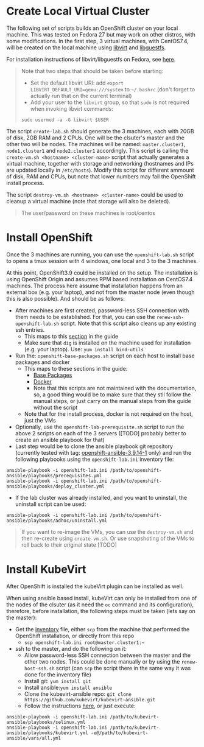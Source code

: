# Create Local Virtual Cluster
The following set of scripts builds an OpenShift cluster on your local machine. This was tested on Fedora 27 but may work on other distros, with some modifications. In the first step, 3 virtual machines, with CentOS7.4, will be created on the local machine using [libvirt](https://libvirt.org/) and [libguestfs](http://libguestfs.org/).

For installation instructions of libvirt/libguestfs on Fedora, see [here](https://docs.fedoraproject.org/quick-docs/en-US/getting-started-with-virtualization.html).

> Note that two steps that should be taken before starting:
> * Set the default libvirt URI: add ```export LIBVIRT_DEFAULT_URI=qemu:///system``` to ```~/.bashrc``` (don't forget to actually run that on the current terminal)
> * Add your user to the ```libvirt``` group, so that ```sudo``` is not required when invoking libvirt commands: 
> ```
> sudo usermod -a -G libvirt $USER
> ```

The script ```create-lab.sh``` should generate the 3 machines, each with 20GB of disk, 2GB RAM and 2 CPUs. One will be the clsuter's master and the other two will be nodes. The machines will be named: ```master.cluster1```, ```node1.cluster1``` and ```node2.cluster1``` accordingly. This script is calling the ```create-vm.sh <hostname> <cluster-name>``` script that actually generates a virtual machine, together with storage and networking (hostnames and IPs are updated locally in ```/etc/hosts```).
Modify this script for different ammount of disk, RAM and CPUs, but note that lower numbers may fail the OpenShift install process.

The script ```destroy-vm.sh <hostname> <cluster-name>``` could be used to cleanup a virtual machine (note that storage will also be deleted).

> The user/password on these machines is root/centos

# Install OpenShift
Once the 3 machines are running, you can use the ```openshift-lab.sh``` script to opens a tmux session with 4 windows, one local and 3 to the 3 machines.

At this point, OpenShift3.9 could be installed on the setup. The installation is using OpenShift Origin and assumes RPM based installation on CentOS7.4 machines. The process here assume that installation happens from an external box (e.g. your laptop), and not from the master node (even though this is also possible). And should be as follows:
* After machines are first created, password-less SSH connection with them needs to be established. For that, you can use the ```renew-ssh-openshift-lab.sh``` script. Note that this script also cleans up any existing ssh entries.
  * This maps to this [section](https://docs.openshift.org/3.9/install_config/install/host_preparation.html#ensuring-host-access) in the guide
  * Make sure that ```dig``` is installed on the machine used for installation (e.g. your laptop). Use: ```yum install bind-utils```
* Run the: ```openshift-base-packages.sh``` script on each host to install base packages and docker
  * This maps to these sections in the guide:
    * [Base Packages](https://docs.openshift.org/3.9/install_config/install/host_preparation.html#installing-base-packages)
    * [Docker](https://docs.openshift.org/3.9/install_config/install/host_preparation.html#installing-docker)
    * Note that this scripts are not maintained with the documentation, so, a good thing would be to make sure that they stil follow the manual steps, or just carry on the manual steps from the guide without the script
  * Note that for the install process, docker is not required on the host, just the VMs
* Optionally, use the ```openshift-lab-prerequisite.sh``` script to run the above 2 scripts on each of the 3 servers ([TODO] probably better to create an ansible playbook for that)
* Last step would be to clone the ansible playbook git repository (currently tested with tag: [openshift-ansible-3.9.14-1](https://github.com/openshift/openshift-ansible/releases/tag/openshift-ansible-3.9.14-1) only) and run the following playbooks using the ```openshift-lab.ini``` inventory file:
``` 
ansible-playbook -i openshift-lab.ini /path/to/openshift-ansible/playbooks/prerequisites.yml
ansible-playbook -i openshift-lab.ini /path/to/openshift-ansible/playbooks/deploy_cluster.yml
```
- If the lab cluster was already installed, and you want to uninstall, the uninstall script can be used:
``` 
ansible-playbook -i openshift-lab.ini /path/to/openshift-ansible/playbooks/adhoc/uninstall.yml
```
> If you want to re-image the VMs, you can use the ```destroy-vm.sh``` and then re-create using ```create-vm.sh```. Or use snapshoting of the VMs to roll back to their original state [TODO]

# Install KubeVirt
After OpenShift is installed the kubeVirt plugin can be installed as well.

When using ansible based install, kubeVirt can only be installed from one of the nodes of the clsuter (as it need the ```oc``` command and its configuration), therefore, before installation, the following steps must be taken (lets say on the master):
* Get the [inventory](https://github.com/yuvalif/openshift-local-lab/blob/master/openshift-lab.ini) file, either ```scp``` from the machine that performed the OpenShift installation, or directly from this repo
  * ```scp openshift-lab.ini root@master.cluster1:~```
* ssh to the master, and do the following on it:
  * Allow password-less SSH connection between the master and the other two nodes. This could be done manually or by using the ```renew-host-ssh.sh``` script (can ```scp``` the script there in the same way it was done for the inventory file)
  * Install git: ```yum install git```
  * Install ansible:```yum install ansible```
  * Clone the kubevirt-ansible repo: ```git clone https://github.com/kubevirt/kubevirt-ansible.git```
  * Follow the instructions [here](https://github.com/kubevirt/kubevirt-ansible/blob/master/playbooks/README.md#openshift-cluster-1), or just execute:
```
ansible-playbook -i openshift-lab.ini /path/to/kubevirt-ansible/playbooks/selinux.yml
ansible-playbook -i openshift-lab.ini /path/to/kubevirt-ansible/playbooks/kubevirt.yml -e@/path/to/kubevirt-ansible/vars/all.yml
```
